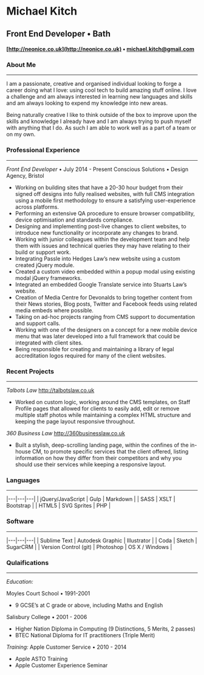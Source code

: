 # Michael Kitch
## Front End Developer &bull; Bath
#### [http://neonice.co.uk](http://neonice.co.uk) &bull; [michael.kitch@gmail.com](michael.kitch@gmail.com) 


### About Me
---
I am a passionate, creative and organised individual looking to forge a career doing what I love: using cool tech to build amazing stuff online. I love a challenge and am always interested in learning new languages and skills and am always looking to expend my knowledge into new areas.

Being naturally creative I like to think outside of the box to improve upon the skills and knowledge I already have and I am always trying to push myself with anything that I do. As such I am able to work well as a part of a team or on my own.


### Professional Experience
---
*Front End Developer* &bull; July 2014 - Present
Conscious Solutions &bull; Design Agency, Bristol

+ Working on building sites that have a 20-30 hour budget from their signed off designs into fully realised websites, with full CMS integration using a mobile first methodology to ensure a satisfying user-experience across platforms.
+ Performing an extensive QA procedure to ensure browser compatibility, device optimisation and standards compliance.
+ Designing and implementing post-live changes to client websites, to introduce new functionality or incorporate any changes to brand.
+ Working with junior colleagues within the development team and help them with issues and technical queries they may have relating to their build or support work.
+ Integrating Passle into Hedges Law’s new website using a custom created jQuery module.
+ Created a custom video embedded within a popup modal using existing modal jQuery frameworks.
+ Integrated an embedded Google Translate service into Stuarts Law’s website.
+ Creation of Media Centre for Devonalds to bring together content from their News stories, Blog posts, Twitter and Facebook feeds using related media embeds where possible.
+ Taking on ad-hoc projects ranging from CMS support to documentation and support calls.
+ Working with one of the designers on a concept for a new mobile device menu that was later developed
into a full framework that could be integrated with client sites.
+ Being responsible for creating and maintaining a library of legal accreditation logos required for many of the client websites.


### Recent Projects
---
*Talbots Law*
http://talbotslaw.co.uk

+ Worked on custom logic, working around the CMS templates, on Staff Profile pages that allowed for clients to easily add, edit or remove multiple staff photos while maintaining a complex HTML structure and keeping the page layout responsive throughout.

*360 Business Law*
http://360businesslaw.co.uk

+ Built a stylish, deep-scrolling landing page, within the confines of the in-house CM, to promote specific services that the client offered, listing information on how they differ from their competitors and why you should use their services while keeping a responsive layout.
 

### Languages
---
|---|---|---|
| jQuery/JavaScript | Gulp | Markdown |
| SASS | XSLT | Bootstrap |
| HTML5 | SVG Sprites | PHP |


### Software
---
|---|---|---|
| Sublime Text | Autodesk Graphic | Illustrator |
| Coda | Sketch | SugarCRM |
| Version Control (git) | Photoshop | OS X / Windows |


### Qulaifications
---
*Education:*

Moyles Court School &bull; 1991-2001
+ 9 GCSE’s at C grade or above, including Maths and English

Salisbury College &bull; 2001 - 2006
+ Higher Nation Diploma in Computing (9 Distinctions, 5 Merits, 2 passes)
+ BTEC National Diploma for IT practitioners (Triple Merit)


*Training:*
Apple Customer Service &bull; 2010 - 2014
+ Apple ASTO Training
+ Apple Customer Experience Seminar

